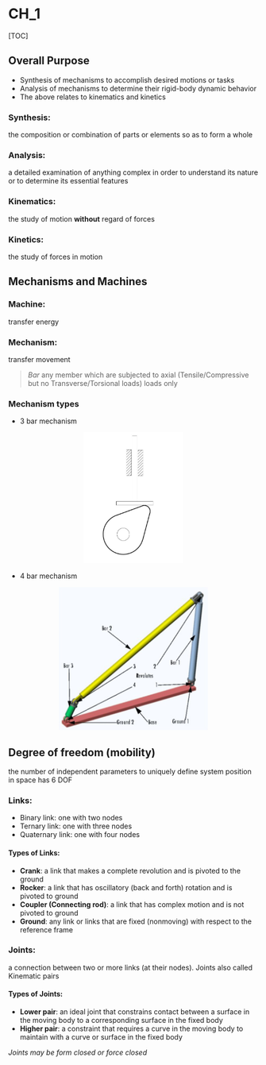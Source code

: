 # CH_1

[TOC]

## Overall Purpose

- Synthesis of mechanisms to accomplish desired motions or tasks
- Analysis of mechanisms to determine their rigid-body dynamic behavior
- The above relates to kinematics and kinetics

### Synthesis:

the composition or combination of parts or elements so as to form a whole

### Analysis:

a detailed examination of anything complex in order to understand its nature or to determine its essential features

### Kinematics:

the study of motion **without** regard of forces

### Kinetics:

the study of forces in motion

## Mechanisms and Machines

### Machine:

transfer energy

### Mechanism:

transfer movement

> _Bar_
> any member which are subjected to axial (Tensile/Compressive but no Transverse/Torsional loads) loads only

### Mechanism types

- 3 bar mechanism

<div align = center><img width = 200 px src = "./assets/CH_1_Figure_1.png"></div>

- 4 bar mechanism

<div align = center><img width = 300 px src ="./assets/CH_1_Figure_2.png"></div>

## Degree of freedom (mobility)

the number of independent parameters to uniquely define system position in space has 6 DOF

### Links:

- Binary link: one with two nodes
- Ternary link: one with three nodes
- Quaternary link: one with four nodes

#### Types of Links:

- **Crank**: a link that makes a complete revolution and is pivoted to the ground
- **Rocker**: a link that has oscillatory (back and forth) rotation and is pivoted to ground
- **Coupler (Connecting rod)**: a link that has complex motion and is not pivoted to ground
- **Ground**: any link or links that are fixed (nonmoving) with respect to the reference frame

### Joints:

a connection between two or more links (at their nodes). Joints also called Kinematic pairs

#### Types of Joints:

- **Lower pair**: an ideal joint that constrains contact between a surface in the moving body to a corresponding surface in the fixed body
- **Higher pair**: a constraint that requires a curve in the moving body to maintain with a curve or surface in the fixed body

_Joints may be form closed or force closed_
